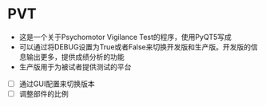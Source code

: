 # PVT

- 这是一个关于Psychomotor Vigilance Test的程序，使用PyQT5写成
- 可以通过将DEBUG设置为True或者False来切换开发版和生产版。开发版的信息输出更多，提供成绩分析的功能
- 生产版用于为被试者提供测试的平台
- [ ] 通过GUI配置来切换版本
- [ ] 调整部件的比例